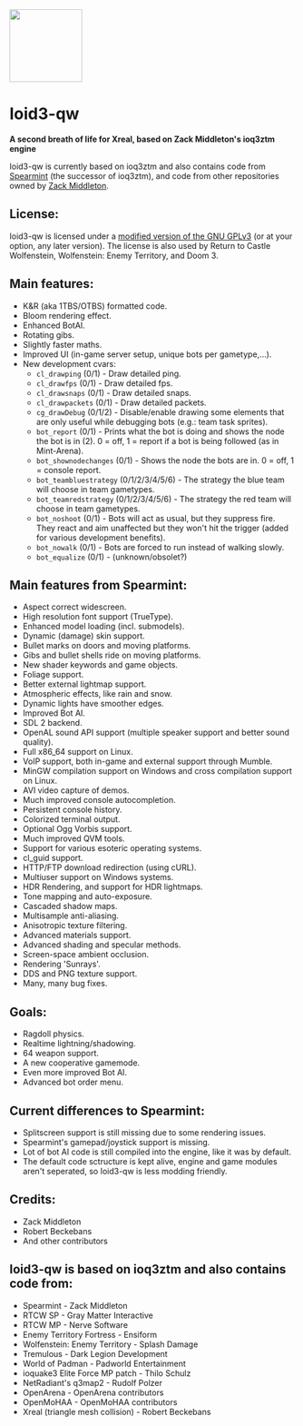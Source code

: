 <img src="https://raw.githubusercontent.com/KuehnhammerTobias/ioqw-devel/master/misc/quakewars.png" width="128">

# Ioid3-qw

**A second breath of life for Xreal, based on Zack Middleton's ioq3ztm engine**

Ioid3-qw is currently based on ioq3ztm and also contains code from [Spearmint](https://clover.moe/spearmint/) (the successor of ioq3ztm), and code from other repositories owned by [Zack Middleton](https://github.com/zturtleman?tab=repositories).


## License:

Ioid3-qw is licensed under a [modified version of the GNU GPLv3](COPYING.txt#L625) (or at your option, any later version). The license is also used by Return to Castle Wolfenstein, Wolfenstein: Enemy Territory, and Doom 3.


## Main features:

  * K&R (aka 1TBS/OTBS) formatted code.
  * Bloom rendering effect.
  * Enhanced BotAI.
  * Rotating gibs.
  * Slightly faster maths.
  * Improved UI (in-game server setup, unique bots per gametype,...).
  * New development cvars:
    *  `cl_drawping` (0/1) - Draw detailed ping.
    *  `cl_drawfps` (0/1) - Draw detailed fps.
    *  `cl_drawsnaps` (0/1) - Draw detailed snaps.
    *  `cl_drawpackets` (0/1) - Draw detailed packets.
    *  `cg_drawDebug` (0/1/2) - Disable/enable drawing some elements that are only useful while debugging bots (e.g.: team task sprites).
    *  `bot_report` (0/1) - Prints what the bot is doing and shows the node the bot is in (2). 0 = off, 1 = report if a bot is being followed (as in Mint-Arena).
    *  `bot_shownodechanges` (0/1) - Shows the node the bots are in. 0 = off, 1 = console report.
    *  `bot_teambluestrategy` (0/1/2/3/4/5/6) - The strategy the blue team will choose in team gametypes.
    *  `bot_teamredstrategy` (0/1/2/3/4/5/6) - The strategy the red team will choose in team gametypes.
    *  `bot_noshoot` (0/1) - Bots will act as usual, but they suppress fire. They react and aim unaffected but they won't hit the trigger (added for various development benefits).
    *  `bot_nowalk` (0/1) - Bots are forced to run instead of walking slowly.
    *  `bot_equalize` (0/1) - (unknown/obsolet?)

## Main features from Spearmint:

  * Aspect correct widescreen.
  * High resolution font support (TrueType).
  * Enhanced model loading (incl. submodels).
  * Dynamic (damage) skin support.
  * Bullet marks on doors and moving platforms.
  * Gibs and bullet shells ride on moving platforms.
  * New shader keywords and game objects.
  * Foliage support.
  * Better external lightmap support.
  * Atmospheric effects, like rain and snow.
  * Dynamic lights have smoother edges.
  * Improved Bot AI.
  * SDL 2 backend.
  * OpenAL sound API support (multiple speaker support and better sound quality).
  * Full x86_64 support on Linux.
  * VoIP support, both in-game and external support through Mumble.
  * MinGW compilation support on Windows and cross compilation support on Linux.
  * AVI video capture of demos.
  * Much improved console autocompletion.
  * Persistent console history.
  * Colorized terminal output.
  * Optional Ogg Vorbis support.
  * Much improved QVM tools.
  * Support for various esoteric operating systems.
  * cl_guid support.
  * HTTP/FTP download redirection (using cURL).
  * Multiuser support on Windows systems.
  * HDR Rendering, and support for HDR lightmaps.
  * Tone mapping and auto-exposure.
  * Cascaded shadow maps.
  * Multisample anti-aliasing.
  * Anisotropic texture filtering.
  * Advanced materials support.
  * Advanced shading and specular methods.
  * Screen-space ambient occlusion.
  * Rendering 'Sunrays'.
  * DDS and PNG texture support.
  * Many, many bug fixes.

## Goals:

  * Ragdoll physics.
  * Realtime lightning/shadowing.
  * 64 weapon support.
  * A new cooperative gamemode.
  * Even more improved Bot AI.
  * Advanced bot order menu.


## Current differences to Spearmint:

  * Splitscreen support is still missing due to some rendering issues.
  * Spearmint's gamepad/joystick support is missing.
  * Lot of bot AI code is still compiled into the engine, like it was by default.
  * The default code sctructure is kept alive, engine and game modules aren't seperated, so Ioid3-qw is less modding friendly.


## Credits:

* Zack Middleton
* Robert Beckebans
* And other contributors


## Ioid3-qw is based on ioq3ztm and also contains code from:

* Spearmint - Zack Middleton
* RTCW SP - Gray Matter Interactive
* RTCW MP - Nerve Software
* Enemy Territory Fortress - Ensiform
* Wolfenstein: Enemy Territory - Splash Damage
* Tremulous - Dark Legion Development
* World of Padman - Padworld Entertainment
* ioquake3 Elite Force MP patch - Thilo Schulz
* NetRadiant's q3map2 - Rudolf Polzer
* OpenArena - OpenArena contributors
* OpenMoHAA - OpenMoHAA contributors
* Xreal (triangle mesh collision) - Robert Beckebans
